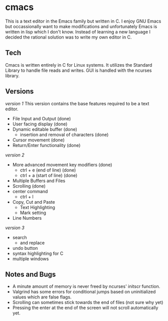 # cmacs

This is a text editor in the Emacs family but written in C. I enjoy GNU Emacs but occassionally want to make modifications and unfortunately Emacs is written in lisp which I don't know. Instead of learning a new language I decided the rational solution was to write my own editor in C.

## Tech

Cmacs is written entirely in C for Linux systems. It utilizes the Standard Library to handle file reads and writes. GUI is handled with the ncurses library.

## Versions
*version 1*
This version contains the base features required to be a text editor.

- File Input and Output (done)
- User facing display (done)
- Dynamic editable buffer (done)
  - insertion and removal of characters (done)
- Cursor movement (done)
- Return/Enter functionality (done)

*version 2*
- More advanced movement key modifiers (done)
  - ctrl + e (end of line) (done)
  - ctrl + a (start of line) (done)
- Multiple Buffers and Files
- Scrolling (done)
- center command
  - ctrl + l
- Copy, Cut and Paste
  - Text Highlighting
  - Mark setting
- Line Numbers

*version 3*
- search
  - and replace
- undo button
- syntax highlighting for C
- multiple windows

## Notes and Bugs
- A minute amount of memory is never freed by ncurses' initscr function.
- Valgrind has some errors for conditional jumps based on uninitialized values which are false flags.
- Scrolling can sometimes stick towards the end of files (not sure why yet)
- Pressing the enter at the end of the screen will not scroll automatically yet.

